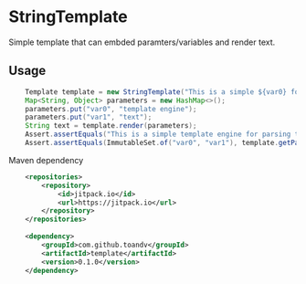 # StringTemplate

Simple template that can embded paramters/variables and render text.

## Usage

```java
	Template template = new StringTemplate("This is a simple ${var0} for parsing ${var1}.");
	Map<String, Object> parameters = new HashMap<>();
	parameters.put("var0", "template engine");
	parameters.put("var1", "text");
	String text = template.render(parameters);
	Assert.assertEquals("This is a simple template engine for parsing text.", text);
	Assert.assertEquals(ImmutableSet.of("var0", "var1"), template.getParameterNames());
```



Maven dependency 

```xml
  	<repositories>
		<repository>
		    <id>jitpack.io</id>
		    <url>https://jitpack.io</url>
		</repository>
	</repositories>
	
	<dependency>
	    <groupId>com.github.toandv</groupId>
	    <artifactId>template</artifactId>
	    <version>0.1.0</version>
	</dependency>
